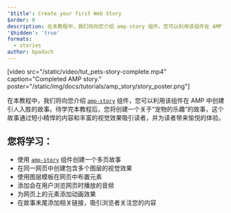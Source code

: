 ```yaml
---
'$title': Create your first Web Story
$order: 0
description: 在本教程中，我们将向您介绍 amp-story 组件，您可以利用该组件在 AMP 中创建引人入胜的故事。待学完本教程后 ...
'$hidden': 'true'
formats:
  - stories
author: bpaduch
---
```


[video src="/static/video/tut_pets-story-complete.mp4" caption="Completed AMP story." poster="/static/img/docs/tutorials/amp_story/story_poster.png"]

在本教程中，我们将向您介绍 [`amp-story`](../../../../documentation/components/reference/amp-story.md) 组件，您可以利用该组件在 AMP 中创建引人入胜的故事。待学完本教程后，您将创建一个关于“宠物的乐趣”的故事，这个故事通过短小精悍的内容和丰富的视觉效果吸引读者，并为读者带来愉悦的体验。

## 您将学习：

- 使用 [`amp-story`](../../../../documentation/components/reference/amp-story.md) 组件创建一个多页故事
- 在同一网页中创建包含多个图层的视觉效果
- 使用图层模板在网页中布置元素
- 添加会在用户浏览网页时播放的音频
- 为网页上的元素添加动画效果
- 在故事末尾添加相关链接，吸引浏览者关注您的内容
